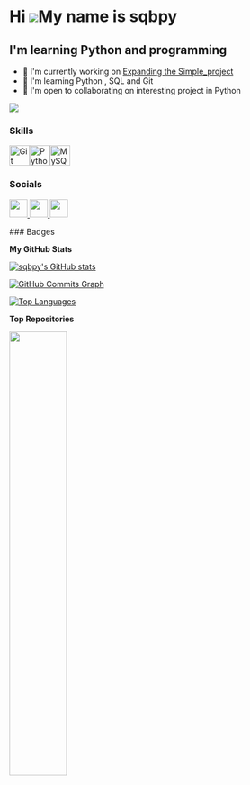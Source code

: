 Hi ![](https://user-images.githubusercontent.com/18350557/176309783-0785949b-9127-417c-8b55-ab5a4333674e.gif)My name is sqbpy
=============================================================================================================================

I'm learning Python and programming
-----------------------------------

* 🚀  I'm currently working on [Expanding the Simple\_project](http://https://github.com/sqbpy/Simple_Project)
* 🧠  I'm learning Python , SQL and Git
* 🤝  I'm open to collaborating on interesting project in Python

<a href="https://www.x.com/" target="_blank" rel="noreferrer"><img
src="https://img.shields.io/twitter/follow/?logo=twitter&style=for-the-badge&color=000000&labelColor=1c1917"
/></a>
### Skills

<p align="left">
<a href="https://git-scm.com/" target="_blank" rel="noreferrer"><img src="https://raw.githubusercontent.com/danielcranney/readme-generator/main/public/icons/skills/git-colored.svg" width="36" height="36" alt="Git" /></a><a href="https://www.python.org/" target="_blank" rel="noreferrer"><img src="https://raw.githubusercontent.com/danielcranney/readme-generator/main/public/icons/skills/python-colored.svg" width="36" height="36" alt="Python" /></a><a href="https://www.mysql.com/" target="_blank" rel="noreferrer"><img src="https://raw.githubusercontent.com/danielcranney/readme-generator/main/public/icons/skills/mysql-colored.svg" width="36" height="36" alt="MySQL" /></a>
</p>

### Socials

<p align="left"> <a href="https://discord.com/users/sqbpy" target="_blank" rel="noreferrer"> <picture> <source media="(prefers-color-scheme: dark)" srcset="undefined" /> <source media="(prefers-color-scheme: light)" srcset="https://raw.githubusercontent.com/danielcranney/readme-generator/main/public/icons/socials/discord.svg" /> <img src="https://raw.githubusercontent.com/danielcranney/readme-generator/main/public/icons/socials/discord.svg" width="32" height="32" /> </picture> </a> <a href="https://www.github.com/sqbpy" target="_blank" rel="noreferrer"> <picture> <source media="(prefers-color-scheme: dark)" srcset="https://raw.githubusercontent.com/danielcranney/readme-generator/main/public/icons/socials/github-dark.svg" /> <source media="(prefers-color-scheme: light)" srcset="https://raw.githubusercontent.com/danielcranney/readme-generator/main/public/icons/socials/github.svg" /> <img src="https://raw.githubusercontent.com/danielcranney/readme-generator/main/public/icons/socials/github.svg" width="32" height="32" /> </picture> </a> <a href="https://www.stackoverflow.com/users/22740152" target="_blank" rel="noreferrer"> <picture> <source media="(prefers-color-scheme: dark)" srcset="undefined" /> <source media="(prefers-color-scheme: light)" srcset="https://raw.githubusercontent.com/danielcranney/readme-generator/main/public/icons/socials/stackoverflow.svg" /> <img src="https://raw.githubusercontent.com/danielcranney/readme-generator/main/public/icons/socials/stackoverflow.svg" width="32" height="32" /> </picture> </a></p>
### Badges

<b>My GitHub Stats</b>

<a href="http://www.github.com/sqbpy"><img src="https://github-readme-stats.vercel.app/api?username=sqbpy&show_icons=true&hide=prs,&count_private=true&title_color=ffffff&text_color=ffffff&icon_color=000000&bg_color=1c1917&hide_border=true&show_icons=true" alt="sqbpy's GitHub stats" /></a>

<a href="http://www.github.com/sqbpy"><img src="https://github-readme-activity-graph.cyclic.app/graph?username=sqbpy&bg_color=1c1917&color=ffffff&line=000000&point=ffffff&area_color=1c1917&area=true&hide_border=true&custom_title=GitHub%20Commits%20Graph" alt="GitHub Commits Graph" /></a>

<a href="https://github.com/sqbpy" align="left"><img src="https://github-readme-stats.vercel.app/api/top-langs/?username=sqbpy&langs_count=10&title_color=ffffff&text_color=ffffff&icon_color=000000&bg_color=1c1917&hide_border=true&locale=en&custom_title=Top%20%Languages" alt="Top Languages" /></a>

<b>Top Repositories</b>

<div width="100%" align="center"><a href="https://github.com/sqbpy/Simple_Project" align="left"><img align="left" width="45%" src="https://github-readme-stats.vercel.app/api/pin/?username=sqbpy&repo=Simple_Project&title_color=ffffff&text_color=ffffff&icon_color=000000&bg_color=1c1917&hide_border=true&locale=en" /></a></div><br /><br /><br /><br /><br /><br /><br />
